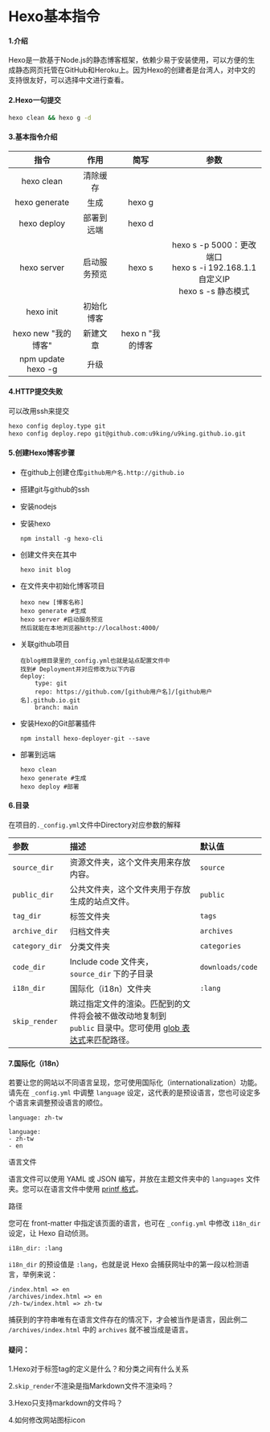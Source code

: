 # Hexo基本指令

#### 1.介绍

Hexo是一款基于Node.js的静态博客框架，依赖少易于安装使用，可以方便的生成静态网页托管在GitHub和Heroku上。因为Hexo的创建者是台湾人，对中文的支持很友好，可以选择中文进行查看。

#### 2.Hexo一句提交

```bash
hexo clean && hexo g -d
```


#### 3.基本指令介绍

|        指令         |     作用     |       简写       |                             参数                             |
| :-----------------: | :----------: | :--------------: | :----------------------------------------------------------: |
|     hexo clean      |   清除缓存   |                  |                                                              |
|    hexo generate    |     生成     |      hexo g      |                                                              |
|     hexo deploy     |  部署到远端  |      hexo d      |                                                              |
|     hexo server     | 启动服务预览 |      hexo s      | hexo s -p 5000：更改端口<br />hexo s -i 192.168.1.1自定义IP<br />hexo s -s 静态模式 |
|      hexo init      |  初始化博客  |                  |                                                              |
| hexo new "我的博客" |   新建文章   | hexo n "我的博客 |                                                              |
| npm update hexo -g  |     升级     |                  |                                                              |

#### 4.HTTP提交失败

可以改用ssh来提交

```bash
hexo config deploy.type git
hexo config deploy.repo git@github.com:u9king/u9king.github.io.git
```

#### 5.创建Hexo博客步骤

- 在github上创建仓库`github用户名.http://github.io`

- 搭建git与github的ssh

- 安装nodejs

- 安装hexo

  ```
  npm install -g hexo-cli 
  ```

- 创建文件夹在其中

  ```
  hexo init blog
  ```

- 在文件夹中初始化博客项目

  ```
  hexo new [博客名称]
  hexo generate #生成
  hexo server #启动服务预览
  然后就能在本地浏览器http://localhost:4000/
  ```

- 关联github项目

  ```
  在blog根目录里的_config.yml也就是站点配置文件中
  找到# Deployment并对应修改为以下内容
  deploy:
      type: git
      repo: https://github.com/[github用户名]/[github用户名].github.io.git
      branch: main
  ```

- 安装Hexo的Git部署插件

  ```
  npm install hexo-deployer-git --save
  ```

- 部署到远端

  ```
  hexo clean 
  hexo generate #生成
  hexo deploy #部署
  ```

#### 6.目录

在项目的`._config.yml`文件中Directory对应参数的解释

| 参数           | 描述                                                         | 默认值           |
| :------------- | :----------------------------------------------------------- | :--------------- |
| `source_dir`   | 资源文件夹，这个文件夹用来存放内容。                         | `source`         |
| `public_dir`   | 公共文件夹，这个文件夹用于存放生成的站点文件。               | `public`         |
| `tag_dir`      | 标签文件夹                                                   | `tags`           |
| `archive_dir`  | 归档文件夹                                                   | `archives`       |
| `category_dir` | 分类文件夹                                                   | `categories`     |
| `code_dir`     | Include code 文件夹，`source_dir` 下的子目录                 | `downloads/code` |
| `i18n_dir`     | 国际化（i18n）文件夹                                         | `:lang`          |
| `skip_render`  | 跳过指定文件的渲染。匹配到的文件将会被不做改动地复制到 `public` 目录中。您可使用 [glob 表达式](https://github.com/micromatch/micromatch#extended-globbing)来匹配路径。 |                  |

#### 7.国际化（i18n）

若要让您的网站以不同语言呈现，您可使用国际化（internationalization）功能。请先在 `_config.yml` 中调整 `language` 设定，这代表的是预设语言，您也可设定多个语言来调整预设语言的顺位。

```
language: zh-tw

language: 
- zh-tw
- en
```

语言文件

语言文件可以使用 YAML 或 JSON 编写，并放在主题文件夹中的 `languages` 文件夹。您可以在语言文件中使用 [printf 格式](https://github.com/alexei/sprintf.js)。

路径

您可在 front-matter 中指定该页面的语言，也可在 `_config.yml` 中修改 `i18n_dir` 设定，让 Hexo 自动侦测。

```
i18n_dir: :lang
```

`i18n_dir` 的预设值是 `:lang`，也就是说 Hexo 会捕获网址中的第一段以检测语言，举例来说：

```
/index.html => en
/archives/index.html => en
/zh-tw/index.html => zh-tw
```

捕获到的字符串唯有在语言文件存在的情况下，才会被当作是语言，因此例二 `/archives/index.html` 中的 `archives` 就不被当成是语言。



#### 疑问：

1.Hexo对于标签tag的定义是什么？和分类之间有什么关系

2.`skip_render`不渲染是指Markdown文件不渲染吗？

3.Hexo只支持markdown的文件吗？

4.如何修改网站图标icon